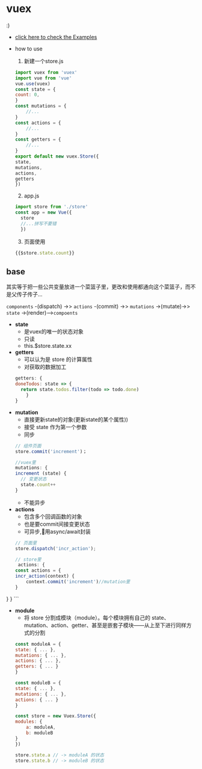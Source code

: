 # vuex

:)
- [click here to check the Examples](/PJwrapper/VuexDemo/)

- how to use
    1. 新建一个store.js
    ```js
    import vuex from 'vuex'
    import vue from 'vue'
    vue.use(vuex)
    const state = {
    count: 0,
    }
    const mutations = {
        //...
    }
    const actions = {
        //...
    }
    const getters = {
        //...
    }
    export default new vuex.Store({
    state,
    mutations,
    actions,
    getters
    })
    ```
    2.  app.js
    ``` js
    import store from './store'
    const app = new Vue({
      store
      //...拼写不要错
      })
    ```

    3. 页面使用
    ``` js
    {{$store.state.count}}
    ```

## base

其实等于把一些公共变量放进一个菜篮子里，更改和使用都通向这个菜篮子，而不是父传子传子...  

`components` -(dispatch) ->> `actions` -(commit) ->> `mutations` ->(mutate)->> `state` ->(render)-->`compoents`

- **state**
    - 是vuex的唯一的状态对象
    - 只读
    - this.$store.state.xx
- **getters**
    - 可以认为是 store 的计算属性
    - 对获取的数据加工
    ```js
    getters: {
    doneTodos: state => {
      return state.todos.filter(todo => todo.done)
        }
    }
    ```
- **mutation**
    - 直接更新state的对象(更新state的某个属性))
    - 接受 state 作为第一个参数
    - 同步
    ``` js
    // 组件页面
    store.commit('increment')；

    //vuex里
    mutations: {
    increment (state) {
      // 变更状态
      state.count++
    }
    ```
    - 不能异步
- **actions**
    - 包含多个回调函数的对象
    - 也是要commit间接变更状态
    - 可异步,用async/await封装
    ``` js
    // 页面里
    store.dispatch('incr_action');

    // store里
     actions: {
    const actions = {
    incr_action(context) {
        context.commit('increment')//mutation里
    }
}
    }
    ```
- **module**
    - 将 store 分割成模块（module）。每个模块拥有自己的 state、mutation、action、getter、甚至是嵌套子模块——从上至下进行同样方式的分割
    ``` js
    const moduleA = {
    state: { ... },
    mutations: { ... },
    actions: { ... },
    getters: { ... }
    }

    const moduleB = {
    state: { ... },
    mutations: { ... },
    actions: { ... }
    }

    const store = new Vuex.Store({
    modules: {
        a: moduleA,
        b: moduleB
    }
    })

    store.state.a // -> moduleA 的状态
    store.state.b // -> moduleB 的状态
    ```